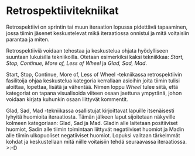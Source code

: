 # Retrospektiivitekniikat

Retrospektiivi on sprintin tai muun iteraation lopussa pidettävä tapaaminen, jossa tiimin jäsenet keskustelevat mikä iteraatiossa onnistui ja mitä voitaisiin parantaa ja miten. 

Retrospektiiviä voidaan tehostaa ja keskustelua ohjata hyödylliseen suuntaan lukuisilla tekniikoilla. Otetaan esimerkiksi kaksi tekniikkaa: _Start, Stop, Continue, More of, Less of Wheel_ ja _Glad, Sad, Mad_.

Start, Stop, Continue, More of, Less of Wheel -tekniikassa retrospektiivin fasilitoija ohjaa keskustelua kategoria kerrallaan asioihin joita tiimin tulisi aloittaa, lopettaa, lisätä ja vähentää. Nimen loppu _Wheel_ tulee siitä, että kategoriat on tapana visualisoida viiteen osaan jaettuna ympyränä, johon voidaan kirjata kuhunkin osaan liittyvät kommentit.

Glad, Sad, Mad -tekniikassa osallistujat kirjoittavat lapuille itsenäisesti lyhyitä huomioita iteraatiosta. Tämän jälkeen laput sijoitetaan näkyville kolmeen kategoriaan: Glad, Sad ja Mad.
Gladin alle laitetaan positiiviset huomiot, Sadin alle tiimin toimintaan liittyvät negatiiviset huomiot ja Madin alle tiimin ulkopuoliset negatiiviset huomiot. Lopuksi valitaan tärkeimmät kohdat ja keskustellaan mitä niille voitaisiin tehdä seuraavassa iteraatiossa.
\>:-D
